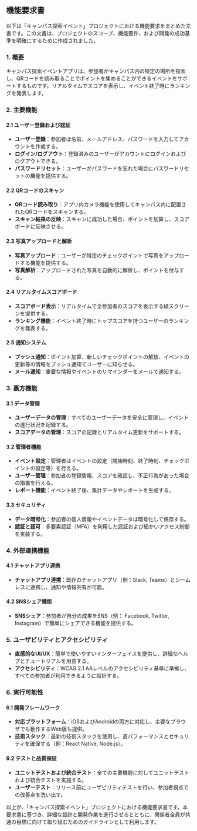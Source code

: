 ## 機能要求書

以下は「キャンパス探索イベント」プロジェクトにおける機能要求をまとめた文書です。この文書は、プロジェクトのスコープ、機能要件、および開発の成功基準を明確にするために作成されました。

### 1. 概要

キャンパス探索イベントアプリは、参加者がキャンパス内の特定の場所を探索し、QRコードを読み取ることでポイントを集めることができるイベントをサポートするものです。リアルタイムでスコアを表示し、イベント終了時にランキングを発表します。

### 2. 主要機能

#### 2.1 ユーザー登録および認証

- **ユーザー登録**：参加者は名前、メールアドレス、パスワードを入力してアカウントを作成する。
- **ログイン/ログアウト**：登録済みのユーザーがアカウントにログインおよびログアウトできる。
- **パスワードリセット**：ユーザーがパスワードを忘れた場合にパスワードリセットの機能を提供する。

#### 2.2 QRコードのスキャン

- **QRコード読み取り**：アプリ内カメラ機能を使用してキャンパス内に配置されたQRコードをスキャンする。
- **スキャン結果の反映**：スキャンに成功した場合、ポイントを加算し、スコアボードに反映させる。

#### 2.3 写真アップロードと解析

- **写真アップロード**：ユーザーが特定のチェックポイントで写真をアップロードする機能を提供する。
- **写真解析**：アップロードされた写真を自動的に解析し、ポイントを付与する。

#### 2.4 リアルタイムスコアボード

- **スコアボード表示**：リアルタイムで全参加者のスコアを表示する緑スクリーンを提供する。
- **ランキング機能**：イベント終了時にトップスコアを持つユーザーのランキングを発表する。

#### 2.5 通知システム

- **プッシュ通知**：ポイント加算、新しいチェックポイントの解放、イベントの更新等の情報をプッシュ通知でユーザーに知らせる。
- **メール通知**：重要な情報やイベントのリマインダーをメールで通知する。

### 3. 裏方機能

#### 3.1 データ管理

- **ユーザーデータの管理**：すべてのユーザーデータを安全に管理し、イベントの進行状況を記録する。
- **スコアデータの管理**：スコアの記録とリアルタイム更新をサポートする。

#### 3.2 管理者機能

- **イベント設定**：管理者はイベントの設定（開始時刻、終了時刻、チェックポイントの設定等）を行える。
- **ユーザー管理**：参加者の登録情報、スコアを確認し、不正行為があった場合の措置を行える。
- **レポート機能**：イベント終了後、集計データやレポートを生成する。

#### 3.3 セキュリティ

- **データ暗号化**：参加者の個人情報やイベントデータは暗号化して保存する。
- **認証と認可**：多要素認証（MFA）を利用した認証および細かいアクセス制御を実装する。

### 4. 外部連携機能

#### 4.1 チャットアプリ連携

- **チャットアプリ連携**：既存のチャットアプリ（例：Slack, Teams）とシームレスに連携し、通知や情報共有が可能。

#### 4.2 SNSシェア機能

- **SNSシェア**：参加者が自分の成果をSNS（例： Facebook, Twitter, Instagram）で簡単にシェアできる機能を提供する。

### 5. ユーザビリティとアクセシビリティ

- **直感的なUI/UX**：簡単で使いやすいインターフェイスを提供し、詳細なヘルプとチュートリアルを用意する。
- **アクセシビリティ**：WCAG 2.1 AAレベルのアクセシビリティ基準に準拠し、すべての参加者が利用できるように設計する。

### 6. 実行可能性

#### 6.1 開発フレームワーク

- **対応プラットフォーム**：iOSおよびAndroidの両方に対応し、主要なブラウザでも動作するWeb版も提供。
- **技術スタック**：最新の技術スタックを使用し、高パフォーマンスとセキュリティを確保する（例：React Native, Node.js）。

#### 6.2 テストと品質保証

- **ユニットテストおよび統合テスト**：全ての主要機能に対してユニットテストおよび統合テストを実施する。
- **ユーザーテスト**：リリース前にユーザビリティテストを行い、参加者視点での改善点を洗い出す。

以上が、「キャンパス探索イベント」プロジェクトにおける機能要求書です。本要求書に基づき、詳細な設計と開発作業を進行させるとともに、関係者全員が共通の目標に向けて取り組むためのガイドラインとして利用します。